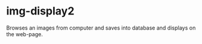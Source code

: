 # img-display2
Browses an images from computer and saves into database and displays on the web-page.
